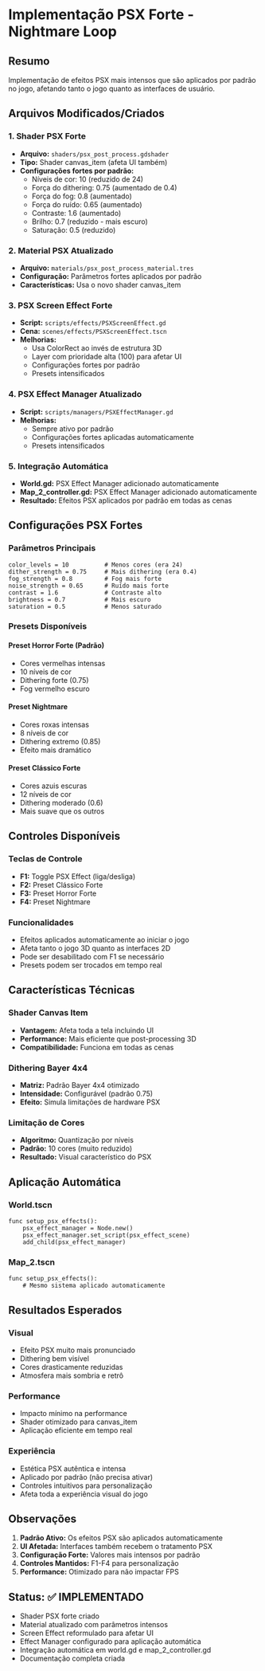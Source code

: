# Implementação PSX Forte - Nightmare Loop

## Resumo
Implementação de efeitos PSX mais intensos que são aplicados por padrão no jogo, afetando tanto o jogo quanto as interfaces de usuário.

## Arquivos Modificados/Criados

### 1. **Shader PSX Forte**
- **Arquivo:** `shaders/psx_post_process.gdshader`
- **Tipo:** Shader canvas_item (afeta UI também)
- **Configurações fortes por padrão:**
  - Níveis de cor: 10 (reduzido de 24)
  - Força do dithering: 0.75 (aumentado de 0.4)
  - Força do fog: 0.8 (aumentado)
  - Força do ruído: 0.65 (aumentado)
  - Contraste: 1.6 (aumentado)
  - Brilho: 0.7 (reduzido - mais escuro)
  - Saturação: 0.5 (reduzido)

### 2. **Material PSX Atualizado**
- **Arquivo:** `materials/psx_post_process_material.tres`
- **Configuração:** Parâmetros fortes aplicados por padrão
- **Características:** Usa o novo shader canvas_item

### 3. **PSX Screen Effect Forte**
- **Script:** `scripts/effects/PSXScreenEffect.gd`
- **Cena:** `scenes/effects/PSXScreenEffect.tscn`
- **Melhorias:**
  - Usa ColorRect ao invés de estrutura 3D
  - Layer com prioridade alta (100) para afetar UI
  - Configurações fortes por padrão
  - Presets intensificados

### 4. **PSX Effect Manager Atualizado**
- **Script:** `scripts/managers/PSXEffectManager.gd`
- **Melhorias:**
  - Sempre ativo por padrão
  - Configurações fortes aplicadas automaticamente
  - Presets intensificados

### 5. **Integração Automática**
- **World.gd:** PSX Effect Manager adicionado automaticamente
- **Map_2_controller.gd:** PSX Effect Manager adicionado automaticamente
- **Resultado:** Efeitos PSX aplicados por padrão em todas as cenas

## Configurações PSX Fortes

### Parâmetros Principais
```gdscript
color_levels = 10          # Menos cores (era 24)
dither_strength = 0.75     # Mais dithering (era 0.4)
fog_strength = 0.8         # Fog mais forte
noise_strength = 0.65      # Ruído mais forte
contrast = 1.6             # Contraste alto
brightness = 0.7           # Mais escuro
saturation = 0.5           # Menos saturado
```

### Presets Disponíveis

#### Preset Horror Forte (Padrão)
- Cores vermelhas intensas
- 10 níveis de cor
- Dithering forte (0.75)
- Fog vermelho escuro

#### Preset Nightmare
- Cores roxas intensas
- 8 níveis de cor
- Dithering extremo (0.85)
- Efeito mais dramático

#### Preset Clássico Forte
- Cores azuis escuras
- 12 níveis de cor
- Dithering moderado (0.6)
- Mais suave que os outros

## Controles Disponíveis

### Teclas de Controle
- **F1:** Toggle PSX Effect (liga/desliga)
- **F2:** Preset Clássico Forte
- **F3:** Preset Horror Forte
- **F4:** Preset Nightmare

### Funcionalidades
- Efeitos aplicados automaticamente ao iniciar o jogo
- Afeta tanto o jogo 3D quanto as interfaces 2D
- Pode ser desabilitado com F1 se necessário
- Presets podem ser trocados em tempo real

## Características Técnicas

### Shader Canvas Item
- **Vantagem:** Afeta toda a tela incluindo UI
- **Performance:** Mais eficiente que post-processing 3D
- **Compatibilidade:** Funciona em todas as cenas

### Dithering Bayer 4x4
- **Matriz:** Padrão Bayer 4x4 otimizado
- **Intensidade:** Configurável (padrão 0.75)
- **Efeito:** Simula limitações de hardware PSX

### Limitação de Cores
- **Algoritmo:** Quantização por níveis
- **Padrão:** 10 cores (muito reduzido)
- **Resultado:** Visual característico do PSX

## Aplicação Automática

### World.tscn
```gdscript
func setup_psx_effects():
    psx_effect_manager = Node.new()
    psx_effect_manager.set_script(psx_effect_scene)
    add_child(psx_effect_manager)
```

### Map_2.tscn
```gdscript
func setup_psx_effects():
    # Mesmo sistema aplicado automaticamente
```

## Resultados Esperados

### Visual
- Efeito PSX muito mais pronunciado
- Dithering bem visível
- Cores drasticamente reduzidas
- Atmosfera mais sombria e retrô

### Performance
- Impacto mínimo na performance
- Shader otimizado para canvas_item
- Aplicação eficiente em tempo real

### Experiência
- Estética PSX autêntica e intensa
- Aplicado por padrão (não precisa ativar)
- Controles intuitivos para personalização
- Afeta toda a experiência visual do jogo

## Observações

1. **Padrão Ativo:** Os efeitos PSX são aplicados automaticamente
2. **UI Afetada:** Interfaces também recebem o tratamento PSX
3. **Configuração Forte:** Valores mais intensos por padrão
4. **Controles Mantidos:** F1-F4 para personalização
5. **Performance:** Otimizado para não impactar FPS

## Status: ✅ IMPLEMENTADO

- Shader PSX forte criado
- Material atualizado com parâmetros intensos
- Screen Effect reformulado para afetar UI
- Effect Manager configurado para aplicação automática
- Integração automática em world.gd e map_2_controller.gd
- Documentação completa criada 